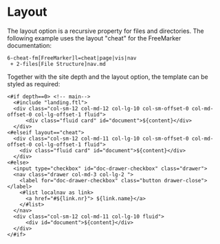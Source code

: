 # Layout

The layout option is a recursive property for files and directories. The following example uses the layout "cheat" for the FreeMarker documentation:

```
6-cheat-fm[FreeMarker]l=cheat|page|vis|nav
 + 2-files[File Structure]nav.md
```

Together with the site depth and the layout option, the template can be styled as required:

```
<#if depth==0> <!-- main-->
  <#include "landing.ftl">
  <div class="col-sm-12 col-md-12 col-lg-10 col-sm-offset-0 col-md-offset-0 col-lg-offset-1 fluid">
      <div class="fluid card" id="document">${content}</div>
  </div>
<#elseif layout=="cheat">
  <div class="col-sm-12 col-md-11 col-lg-10 col-sm-offset-0 col-md-offset-0 col-lg-offset-1 fluid">
    <div class="fluid card" id="document">${content}</div>
  </div>
<#else>
  <input type="checkbox" id="doc-drawer-checkbox" class="drawer">
  <nav class="drawer col-md-3 col-lg-2 ">
    <label for="doc-drawer-checkbox" class="button drawer-close"></label>
    <#list localnav as link>
      <a href="#${link.nr}"> ${link.name}</a>
    </#list>
  </nav>
  <div class="col-sm-12 col-md-11 col-lg-10 fluid">
      <div id="document">${content}</div>
  </div>
</#if>

```